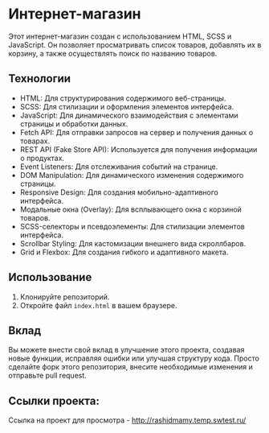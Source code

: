# Интернет-магазин

Этот интернет-магазин создан с использованием HTML, SCSS и JavaScript. Он позволяет просматривать список товаров, добавлять их в корзину, а также осуществлять поиск по названию товаров.

## Технологии

- HTML: Для структурирования содержимого веб-страницы.
- SCSS: Для стилизации и оформления элементов интерфейса.
- JavaScript: Для динамического взаимодействия с элементами страницы и обработки данных.
- Fetch API: Для отправки запросов на сервер и получения данных о товарах.
- REST API (Fake Store API): Используется для получения информации о продуктах.
- Event Listeners: Для отслеживания событий на странице.
- DOM Manipulation: Для динамического изменения содержимого страницы.
- Responsive Design: Для создания мобильно-адаптивного интерфейса.
- Модальные окна (Overlay): Для всплывающего окна с корзиной товаров.
- SCSS-селекторы и псевдоэлементы: Для стилизации элементов интерфейса.
- Scrollbar Styling: Для кастомизации внешнего вида скроллбаров.
- Grid и Flexbox: Для создания гибкого и адаптивного макета.

## Использование

1. Клонируйте репозиторий.
2. Откройте файл `index.html` в вашем браузере.

##  Вклад

Вы можете внести свой вклад в улучшение этого проекта, создавая новые функции, исправляя ошибки или улучшая структуру кода. Просто сделайте форк этого репозитория, внесите необходимые изменения и отправьте pull request.

## Ссылки проекта:

Ссылка на проект для просмотра - http://rashidmamy.temp.swtest.ru/
